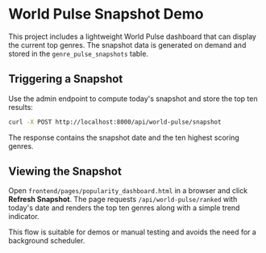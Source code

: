 # World Pulse Snapshot Demo

This project includes a lightweight World Pulse dashboard that can display the
current top genres. The snapshot data is generated on demand and stored in the
`genre_pulse_snapshots` table.

## Triggering a Snapshot

Use the admin endpoint to compute today's snapshot and store the top ten
results:

```bash
curl -X POST http://localhost:8000/api/world-pulse/snapshot
```

The response contains the snapshot date and the ten highest scoring genres.

## Viewing the Snapshot

Open `frontend/pages/popularity_dashboard.html` in a browser and click
**Refresh Snapshot**. The page requests `/api/world-pulse/ranked` with today's
date and renders the top ten genres along with a simple trend indicator.

This flow is suitable for demos or manual testing and avoids the need for a
background scheduler.
